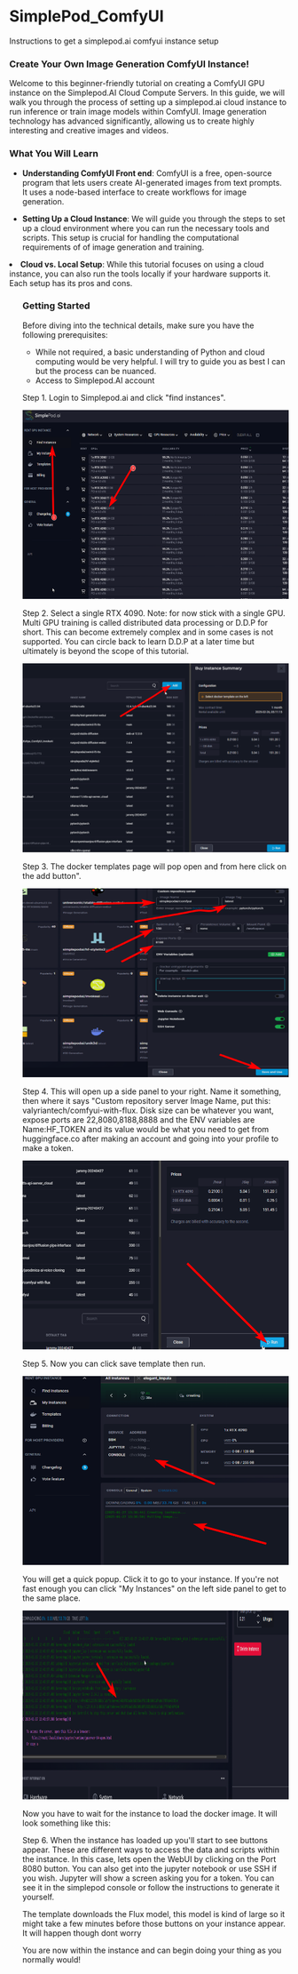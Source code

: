 # SimplePod_ComfyUI
Instructions to get a simplepod.ai comfyui instance setup 


<h3 class="wp-block-heading"><strong>Create Your Own Image Generation ComfyUI Instance!</strong></h3>

<p>Welcome to this beginner-friendly tutorial on creating a ComfyUI GPU instance on the Simplepod.AI Cloud Compute Servers. In this guide, we will walk you through the process of setting up a simplepod.ai cloud instance to run inference or train image models within ComfyUI. Image generation technology has advanced significantly, allowing us to create highly interesting and creative images and videos.</p>


<h3 class="wp-block-heading">What You Will Learn</h3>

<ul class="wp-block-list">

<li><strong>Understanding ComfyUI Front end</strong>: ComfyUI is a free, open-source program that lets users create AI-generated images from text prompts. It uses a node-based interface to create workflows for image generation. </li>

</ul>

<ul class="wp-block-list"><!-- wp:list-item {"style":{"spacing":{"padding":{"top":"0","bottom":"0","left":"0","right":"0"}},"border":{"radius":"0px","width":"0px","style":"none"}}} -->

<li style="border-style:none;border-width:0px;border-radius:0px;padding-top:0;padding-right:0;padding-bottom:0;padding-left:0"><strong>Setting Up a Cloud Instance</strong>: We will guide you through the steps to set up a cloud environment where you can run the necessary tools and scripts. This setup is crucial for handling the computational requirements of of image generation and training.</li>

</ul>

<ul class="wp-block-list">

</ul>

<li><strong>Cloud vs. Local Setup</strong>: While this tutorial focuses on using a cloud instance, you can also run the tools locally if your hardware supports it. Each setup has its pros and cons.</li>

</ul>


<ul class="wp-block-list">

<h3 class="wp-block-heading">Getting Started</h3>
<p>Before diving into the technical details, make sure you have the following prerequisites:</p>
<ul class="wp-block-list">
<li>While not required, a basic understanding of Python and cloud computing would be very helpful. I will try to guide you as best I can but the process can be nuanced.</li>

<li>Access to Simplepod.AI account </li>

</ul>

<p>Step 1. Login to Simplepod.ai and click "find instances".</p>
<p>
    <img src="1.png" width="720" height="340"/>
</p>



<p>Step 2. Select a single RTX 4090. Note: for now stick with a single GPU. Multi GPU training is called distributed data processing or D.D.P for short. This can become extremely complex and in some cases is not supported. You can circle back to learn D.D.P at a later time but ultimately is beyond the scope of this tutorial.</p>

<p>
    <img src="2.png" width="720" height="340"/>
</p>


<p></p>

<p>Step 3. The docker templates page will pop open and from here click on the add button". </p>

<p>
    <img src="3_1.png" width="720" height="340"/>
</p>

<p></p>

<p>Step 4. This will open up a side panel to your right. Name it something, then where it says "Custom repository server Image Name, put this: valyriantech/comfyui-with-flux. Disk size can be whatever you want, expose ports are 22,8080,8188,8888 and the ENV variables are Name:HF_TOKEN and its value would be what you need to get from huggingface.co after making an account and going into your profile to make a token.</p>
<p>
    <img src="4.png" width="720" height="340"/>
</p>

<p>Step 5. Now you can click save template then run.</p>
<p>
    <img src="5.png" width="720" height="340"/>
</p>


<p>You will get a quick popup. Click it to go to your instance. If you're not fast enough you can click "My Instances" on the left side panel to get to the same place.<br></p>

<p>
    <img src="6.png" width="720" height="340"/>
</p>

<p>Now you have to wait for the instance to load the docker image. It will look something like this:</p>

<p></p>

<p>Step 6. When the instance has loaded up you'll start to see buttons appear. These are different ways to access the data and scripts within the instance. In this case, lets open the WebUI by clicking on the Port 8080 button. You can also get into the jupyter notebook or use SSH if you wish. Jupyter will show a screen asking you for a token. You can see it in the simplepod console or follow the instructions to generate it yourself.<br></p>

<p>The template downloads the Flux model, this model is kind of large so it might take a few minutes before those buttons on your instance appear. It will happen though dont worry</p>
<p>You are now within the instance and can begin doing your thing as you normally would! </p>

